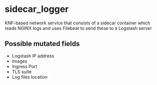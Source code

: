 # sidecar_logger
KNF-based network service that consists of a sidecar container which reads NGINX logs and uses Filebeat to send these to a Logstash server

## Possible mutated fields
- Logstash IP address
- Images
- Ingress Port
- TLS suite
- Log files location
